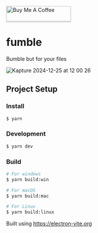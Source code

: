 <a href="https://buymeacoffee.com/bonniesimon" target="_blank"><img src="https://www.buymeacoffee.com/assets/img/custom_images/orange_img.png" alt="Buy Me A Coffee" style="height: 41px !important;width: 174px !important;box-shadow: 0px 3px 2px 0px rgba(190, 190, 190, 0.5) !important;-webkit-box-shadow: 0px 3px 2px 0px rgba(190, 190, 190, 0.5) !important;" ></a>


# fumble

Bumble but for your files

![Kapture 2024-12-25 at 12 00 26](https://github.com/user-attachments/assets/a0c4ed5c-7834-468b-98da-4dcc19b3a96c)


## Project Setup

### Install

```bash
$ yarn
```

### Development

```bash
$ yarn dev
```

### Build

```bash
# For windows
$ yarn build:win

# For macOS
$ yarn build:mac

# For Linux
$ yarn build:linux
```

Built using https://electron-vite.org
